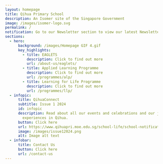 ```yaml
---
layout: homepage
title: Qihua Primary School
description: An Isomer site of the Singapore Government
image: /images/isomer-logo.svg
permalink: /
notification: Go to our Newsletter section to view our latest Newsletter.
sections:
  - hero:
      background: /images/Homepage GIF 4.gif
      key_highlights:
        - title: EAGLETS
          description: Click to find out more
          url: /about-us/eaglets/
        - title: Applied Learning Programme
          description: Click to find out more
          url: /programmes/alp/
        - title: Learning for Life Programme
          description: Click to find out more
          url: /programmes/llp/
  - infopic:
      title: QihuaConnect
      subtitle: Issue 1 2024
      id: infopic
      description: Read about all our events and celebrations and our joyful learning
        experiences in Qihua.
      button: Click here
      url: https://www.qihuapri.moe.edu.sg/school-life/school-notifications/
      image: /images/issue12024.png
      alt: Image alt text
  - infobar:
      title: Contact Us
      button: Click here
      url: /contact-us
---
```

